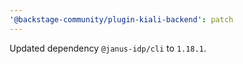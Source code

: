```yaml
---
'@backstage-community/plugin-kiali-backend': patch
---
```


Updated dependency `@janus-idp/cli` to `1.18.1`.
